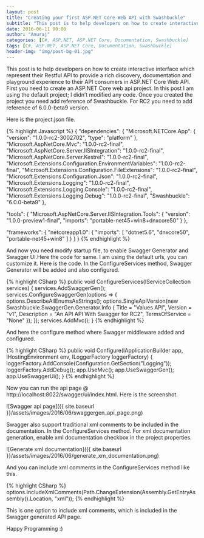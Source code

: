 ```yaml
---
layout: post
title: "Creating your first ASP.NET Core Web API with Swashbuckle"
subtitle: "This post is to help developers on how to create interactive interface which represent their Restful API to provide a rich discovery, documentation and playground experience to their API consumers in ASP.NET Core Web API."
date: 2016-06-11 00:00
author: "Anuraj"
categories: [C#, ASP.NET, ASP.NET Core, Documentation, Swashbuckle]
tags: [C#, ASP.NET, ASP.NET Core, Documentation, Swashbuckle]
header-img: "img/post-bg-01.jpg"
---
```

This post is to help developers on how to create interactive interface which represent their Restful API to provide a rich discovery, documentation and playground experience to their API consumers in ASP.NET Core Web API. First you need to create an ASP.NET Core web api project. In this post I am using the default project; I didn’t modified any code. Once you created the project you need add reference of Swashbuckle. For  RC2 you need to add reference of 6.0.0-beta9 version. 

Here is the project.json file.

{% highlight Javascript %}
{
  "dependencies": {
    "Microsoft.NETCore.App": {
      "version": "1.0.0-rc2-3002702",
      "type": "platform"
    },
    "Microsoft.AspNetCore.Mvc": "1.0.0-rc2-final",
    "Microsoft.AspNetCore.Server.IISIntegration": "1.0.0-rc2-final",
    "Microsoft.AspNetCore.Server.Kestrel": "1.0.0-rc2-final",
    "Microsoft.Extensions.Configuration.EnvironmentVariables": "1.0.0-rc2-final",
    "Microsoft.Extensions.Configuration.FileExtensions": "1.0.0-rc2-final",
    "Microsoft.Extensions.Configuration.Json": "1.0.0-rc2-final",
    "Microsoft.Extensions.Logging": "1.0.0-rc2-final",
    "Microsoft.Extensions.Logging.Console": "1.0.0-rc2-final",
    "Microsoft.Extensions.Logging.Debug": "1.0.0-rc2-final",
    "Swashbuckle": "6.0.0-beta9"
  },

  "tools": {
    "Microsoft.AspNetCore.Server.IISIntegration.Tools": {
      "version": "1.0.0-preview1-final",
      "imports": "portable-net45+win8+dnxcore50"
    }
  },

  "frameworks": {
    "netcoreapp1.0": {
      "imports": [
        "dotnet5.6",
        "dnxcore50",
        "portable-net45+win8"
      ]
    }
  }
}
{% endhighlight %}

And now you need modify startup file, to enable Swagger Generator and Swagger UI.Here the code for same. I am using the default urls, you can customize it. Here is the code. In the ConfigureServices method, Swagger Generator will be added and also configured. 

{% highlight CSharp %}
public void ConfigureServices(IServiceCollection services)
{
    services.AddSwaggerGen();
    services.ConfigureSwaggerGen(options =>
    {
        options.DescribeAllEnumsAsStrings();
        options.SingleApiVersion(new Swashbuckle.SwaggerGen.Generator.Info
        {
            Title = "Values API",
            Version = "v1",
            Description = "An API API With Swagger for RC2",
            TermsOfService = "None"
        });
    });
    services.AddMvc();
}
{% endhighlight %}

And here the configure method where Swagger middleware added and configured.

{% highlight CSharp %}
public void Configure(IApplicationBuilder app, IHostingEnvironment env, ILoggerFactory loggerFactory)
{
    loggerFactory.AddConsole(Configuration.GetSection("Logging"));
    loggerFactory.AddDebug();
    app.UseMvc();
    app.UseSwaggerGen();
    app.UseSwaggerUi();
}
{% endhighlight %}

Now you can run the api page @ http://localhost:8022/swagger/ui/index.html. Here is the screenshot.

![Swagger api page]({{ site.baseurl }}/assets/images/2016/06/swaggergen_api_page.png)

Swagger also support traditional xml comments to be included in the documentation. In the ConfigureServices method. For xml documentation generation, enable xml documentation checkbox in the project properties.

![Generate xml documentation]({{ site.baseurl }}/assets/images/2016/06/generate_xm_documentation.png)

And you can include xml comments in the ConfigureServices method like this.

{% highlight CSharp %}
options.IncludeXmlComments(Path.ChangeExtension(Assembly.GetEntryAssembly().Location, "xml"));
{% endhighlight %}

This is one option to include xml comments, which is included in the Swagger generated API page.

Happy Programming :)
